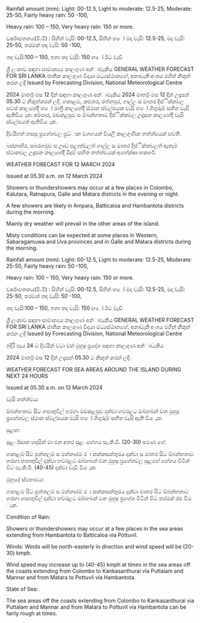 Rainfall amount (mm): Light: 00-12.5, Light to moderate: 12.5-25, Moderate: 25-50, Fairly heavy rain: 50 -100,

Heavy rain: 100 – 150, Very heavy rain: 150 or more.

වර්ෂාපතනය(මි.මී) : සිහින් වැසි: 00-12.5, සිහින් හ ෝ මද වැසි: 12.5-25, මද වැසි: 25-50, තරමක් තද වැසි: 50 -100,

තද වැසි:100 – 150, ඉතා තද වැසි: 150 හ ෝ ඊට වැඩි

ශ්‍රී ලංකාව සඳහා සාමාන්‍යය කාලගුණ අන්‍ාවැකිය GENERAL WEATHER FORECAST FOR SRI LANKA ජාතික කාලගුණ විදයා මධ්‍යස්ථානහේ, අනාවැකි අංශය මගින් නිකුත් කරන ලදි Issued by Forecasting Division, National Meteorological Centre

2024 මාර්තු මස 12 දින්‍ සඳහා කාලගුණ අන්‍ාවැකිය 2024 මාර්තු මස 12 දින්‍ උදෑසන්‍ 05.30 ට නිකුත්කරන්‍ ලදි. හකාළඹ, කළුතර, රත්නපුර, ගාල්ල ස මාතර දිස්ික්කවල සවස් කාලහේදී හ ෝ රාත්‍රී කාලහේදී ස්ථාන ස්වල්පයක වැසි හ ෝ ගිගුරුම් සහිත වැසි ඇතිවිය ැක. අම්පාර, මඩකළපුව ස ම්බන්හතාට දිස්ික්කවල උදෑසන කාලහේදී වැසි ස්වල්පයක් ඇතිවිය ැක.

දිවයිහන් හසසු ප්‍රහේශවල ප්‍රධ්‍ාන වශහයන් වියලි කාලගුණික තත්ත්වයක් පවතී.

බස්නාහිර, සබරගමුව ස ඌව පළාත්වලත් ගාල්ල ස මාතර දිස්ික්කවලත් ඇතැම් ස්ථානවල උදෑසන කාලහේදී මීදුම් සහිත තත්ත්වයක් අහේක්ෂා හකහර්.

WEATHER FORECAST FOR 12 MARCH 2024

Issued at 05.30 a.m. on 12 March 2024

Showers or thundershowers may occur at a few places in Colombo, Kalutara, Ratnapura, Galle and Matara districts in the evening or night.

A few showers are likely in Ampara, Batticaloa and Hambantota districts during the morning.

Mainly dry weather will prevail in the other areas of the island.

Misty conditions can be expected at some places in Western, Sabaragamuwa and Uva provinces and in Galle and Matara districts during the morning.

Rainfall amount (mm): Light: 00-12.5, Light to moderate: 12.5-25, Moderate: 25-50, Fairly heavy rain: 50 -100,

Heavy rain: 100 – 150, Very heavy rain: 150 or more.

වර්ෂාපතනය(මි.මී) : සිහින් වැසි: 00-12.5, සිහින් හ ෝ මද වැසි: 12.5-25, මද වැසි: 25-50, තරමක් තද වැසි: 50 -100,

තද වැසි:100 – 150, ඉතා තද වැසි: 150 හ ෝ ඊට වැඩි

ශ්‍රී ලංකාව සඳහා සාමාන්‍යය කාලගුණ අන්‍ාවැකිය GENERAL WEATHER FORECAST FOR SRI LANKA ජාතික කාලගුණ විදයා මධ්‍යස්ථානහේ, අනාවැකි අංශය මගින් නිකුත් කරන ලදි Issued by Forecasting Division, National Meteorological Centre

ඉදිරි පැය 24 ට දිවයින්‍ වටා වන්‍ මුහුදු ප්‍රදේශ සඳහා කාලගුණ අන්‍ාවැකිය

2024 මාර්තු මස 12 දින්‍ උදෑසන්‍ 05.30 ට නිකුත් කරන්‍ ලදි.

WEATHER FORECAST FOR SEA AREAS AROUND THE ISLAND DURING NEXT 24 HOURS

Issued at 05.30 a.m. on 12 March 2024

වැසි තත්ත්වය:

ම්බන්හතාට සිට හපාතුවිල් හරහා මඩකළපුව දක්වා හවරළට ඔබ්හබන් වන මුහුදු ප්‍රහේශවල ස්ථාන ස්වල්පයක වැසි හ ෝ ගිගුරුම් සහිත වැසි ඇති විය ැක.

සුළඟ:

සුළං ඊසාන හදසින් මා එන අතර සුළං හේගය පැ.කි.මී. (20-30) පමණ හේ.

හකාළඹ සිට පුත්තලම ස මන්නාරම ර ා කන්කසන්තුරය දක්වා ස මාතර සිට ම්බන්හතාට හරහා හපාතුවිල් දක්වා හවරළට ඔබ්හබන් වන මුහුදු ප්‍රහේශවල සුළහේ හේගය විටින් විට පැ.කි.මී. (40-45) දක්වා වැඩි විය ැක.

මුහුදේ ස්වභාවය:

හකාළඹ සිට පුත්තලම ස මන්නාරම ර ා කන්කසන්තුරය දක්වා මාතර සිට ම්බන්හතාට හරහා හපාතුවිල් දක්වා හවරළට ඔබ්හබන් වන මුහුදු ප්‍රහේශ විටින් විට තරමක් රළු විය ැක.

Condition of Rain:

Showers or thundershowers may occur at a few places in the sea areas extending from Hambantota to Batticaloa via Pottuvil.

Winds: Winds will be north-easterly in direction and wind speed will be (20-30) kmph.

Wind speed may increase up to (40-45) kmph at times in the sea areas off the coasts extending from Colombo to Kankasanthurai via Puttalam and Mannar and from Matara to Pottuvil via Hambantota.

State of Sea:

The sea areas off the coasts extending from Colombo to Kankasanthurai via Puttalam and Mannar and from Matara to Pottuvil via Hambantota can be fairly rough at times.